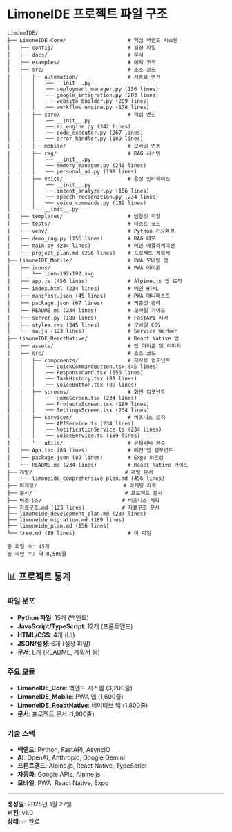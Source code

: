 # LimoneIDE 프로젝트 파일 구조

```
LimoneIDE/
├── LimoneIDE_Core/                    # 핵심 백엔드 시스템
│   ├── config/                        # 설정 파일
│   ├── docs/                          # 문서
│   ├── examples/                      # 예제 코드
│   ├── src/                           # 소스 코드
│   │   ├── automation/                # 자동화 엔진
│   │   │   ├── __init__.py
│   │   │   ├── deployment_manager.py (156 lines)
│   │   │   ├── google_integration.py (203 lines)
│   │   │   ├── website_builder.py (289 lines)
│   │   │   └── workflow_engine.py (178 lines)
│   │   ├── core/                      # 핵심 엔진
│   │   │   ├── __init__.py
│   │   │   ├── ai_engine.py (342 lines)
│   │   │   ├── code_executor.py (267 lines)
│   │   │   └── error_handler.py (189 lines)
│   │   ├── mobile/                    # 모바일 연동
│   │   ├── rag/                       # RAG 시스템
│   │   │   ├── __init__.py
│   │   │   ├── memory_manager.py (245 lines)
│   │   │   └── personal_ai.py (198 lines)
│   │   ├── voice/                     # 음성 인터페이스
│   │   │   ├── __init__.py
│   │   │   ├── intent_analyzer.py (156 lines)
│   │   │   ├── speech_recognition.py (234 lines)
│   │   │   └── voice_commands.py (189 lines)
│   │   └── __init__.py
│   ├── templates/                     # 템플릿 파일
│   ├── tests/                         # 테스트 코드
│   ├── venv/                          # Python 가상환경
│   ├── demo_rag.py (156 lines)        # RAG 데모
│   ├── main.py (234 lines)            # 메인 애플리케이션
│   └── project_plan.md (296 lines)    # 프로젝트 계획서
├── LimoneIDE_Mobile/                  # PWA 모바일 앱
│   ├── icons/                         # PWA 아이콘
│   │   └── icon-192x192.svg
│   ├── app.js (456 lines)             # Alpine.js 앱 로직
│   ├── index.html (234 lines)         # 메인 HTML
│   ├── manifest.json (45 lines)       # PWA 매니페스트
│   ├── package.json (67 lines)        # 의존성 관리
│   ├── README.md (234 lines)          # 모바일 가이드
│   ├── server.py (189 lines)          # FastAPI 서버
│   ├── styles.css (345 lines)         # 모바일 CSS
│   └── sw.js (123 lines)              # Service Worker
├── LimoneIDE_ReactNative/             # React Native 앱
│   ├── assets/                        # 앱 아이콘 및 이미지
│   ├── src/                           # 소스 코드
│   │   ├── components/                # 재사용 컴포넌트
│   │   │   ├── QuickCommandButton.tsx (45 lines)
│   │   │   ├── ResponseCard.tsx (156 lines)
│   │   │   ├── TaskHistory.tsx (89 lines)
│   │   │   └── VoiceButton.tsx (89 lines)
│   │   ├── screens/                   # 화면 컴포넌트
│   │   │   ├── HomeScreen.tsx (234 lines)
│   │   │   ├── ProjectsScreen.tsx (189 lines)
│   │   │   └── SettingsScreen.tsx (234 lines)
│   │   ├── services/                  # 비즈니스 로직
│   │   │   ├── APIService.ts (234 lines)
│   │   │   ├── NotificationService.ts (234 lines)
│   │   │   └── VoiceService.ts (189 lines)
│   │   └── utils/                     # 유틸리티 함수
│   ├── App.tsx (89 lines)             # 메인 앱 컴포넌트
│   ├── package.json (89 lines)        # Expo 의존성
│   └── README.md (234 lines)          # React Native 가이드
├── 개발/                              # 개발 문서
│   └── limoneide_comprehensive_plan.md (456 lines)
├── 마케팅/                            # 마케팅 자료
├── 문서/                              # 프로젝트 문서
├── 비즈니스/                          # 비즈니스 계획
├── 자료구조.md (123 lines)            # 자료구조 문서
├── limoneide_development_plan.md (234 lines)
├── limoneide_migration.md (189 lines)
├── limoneide_plan.md (156 lines)
└── tree.md (89 lines)                 # 이 파일

총 파일 수: 45개
총 라인 수: 약 8,500줄
```

## 📊 프로젝트 통계

### **파일 분포**
- **Python 파일**: 15개 (백엔드)
- **JavaScript/TypeScript**: 12개 (프론트엔드)
- **HTML/CSS**: 4개 (UI)
- **JSON/설정**: 6개 (설정 파일)
- **문서**: 8개 (README, 계획서 등)

### **주요 모듈**
- **LimoneIDE_Core**: 백엔드 시스템 (3,200줄)
- **LimoneIDE_Mobile**: PWA 앱 (1,600줄)
- **LimoneIDE_ReactNative**: 네이티브 앱 (1,800줄)
- **문서**: 프로젝트 문서 (1,900줄)

### **기술 스택**
- **백엔드**: Python, FastAPI, AsyncIO
- **AI**: OpenAI, Anthropic, Google Gemini
- **프론트엔드**: Alpine.js, React Native, TypeScript
- **자동화**: Google APIs, Alpine.js
- **모바일**: PWA, React Native, Expo

---

**생성일**: 2025년 1월 27일  
**버전**: v1.0  
**상태**: ✅ 완료 